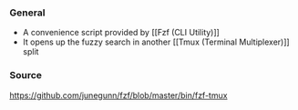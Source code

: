 ### General
- A convenience script provided by [[Fzf (CLI Utility)]]
- It opens up the fuzzy search in another [[Tmux (Terminal Multiplexer)]] split
### Source
https://github.com/junegunn/fzf/blob/master/bin/fzf-tmux